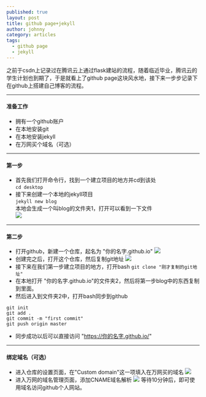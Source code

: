 ```yaml
---
published: true
layout: post
title: github page+jekyll
author: johnny
category: articles
tags:
  - github page
  - jekyll
---
```


之前于csdn上记录过在腾讯云上通过flask建站的流程，随着临近毕业，腾讯云的学生计划也到期了，于是就看上了github page这块风水地，接下来一步步记录下在github上搭建自己博客的流程。  
<!-- more -->

---------------------------------------

#### 准备工作
- 拥有一个github账户
- 在本地安装git
- 在本地安装jekyll
- 在万网买个域名（可选）  

---------------------------------------

#### 第一步
- 首先我们打开命令行，找到一个建立项目的地方并cd到该处  
``` cd desktop ```  
- 接下来创建一个本地的jekyll项目  
``` jekyll new blog ```  
本地会生成一个叫blog的文件夹1，打开可以看到一下文件  
![](/images/post/2017-05-08-jekyll-github-page/github_page_1.png)  

---------------------------------------

#### 第二步
- 打开github，新建一个仓库，起名为 "你的名字.github.io"
![](/images/post/2017-05-08-jekyll-github-page/github_page_2.png)
- 创建完之后，打开这个仓库，然后复制git地址
![](/images/post/2017-05-08-jekyll-github-page/github_page_3.png)
- 接下来在我们第一步建立项目的地方，打开bash
``` git clone "刚才复制的git地址" ```
- 在本地打开 "你的名字.github.io"的文件夹2，然后将第一步blog中的东西复制到里面。    
- 然后进入到文件夹2中，打开bash同步到github  
```
git init
git add .
git commit -m "first commit"
git push origin master
```
- 同步成功以后可以直接访问 "https://你的名字.github.io/"

---------------------------------------

#### 绑定域名（可选）
- 进入仓库的设置页面，在"Custom domain"这一项填入在万网买的域名
![](/images/post/2017-05-08-jekyll-github-page/github_page_4.png)
- 进入万网的域名管理页面，添加CNAME域名解析
![](/images/post/2017-05-08-jekyll-github-page/github_page_5.png)
等待10分钟后，即可使用域名访问github个人网站。









